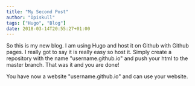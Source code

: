 ```yaml
---
title: "My Second Post"
author: "Opiskull"
tags: ["Hugo", "Blog"]
date: 2018-03-14T20:55:27+01:00
---
```


So this is my new blog. I am using Hugo and host it on Github with Github pages. I really got to say it is really easy so host it. Simply create a repository with the name "username.github.io" and push your html to the master branch. That was it and you are done!

You have now a website "username.github.io" and can use your website.
